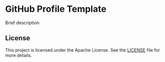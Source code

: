 # GitHub Profile Template

Brief description

## License

This project is licensed under the Apache License. See the [LICENSE](LICENSE) file for more details.
